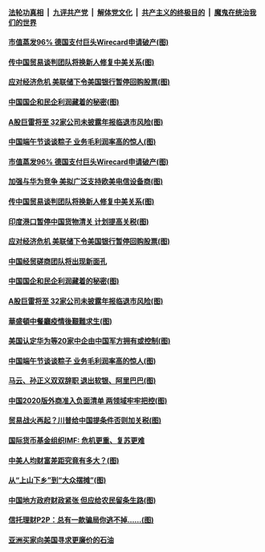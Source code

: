 ####  [法轮功真相](../../../../basic/blob/master/README.md?t=06270002) &nbsp;|&nbsp; [九评共产党](../../../../9ping.md/blob/master/README.md?t=06270002) &nbsp;|&nbsp; [解体党文化](../../../../jtdwh.md/blob/master/README.md?t=06270002)  &nbsp;|&nbsp; [共产主义的终极目的](../../../../gczydzjmd.md/blob/master/README.md?t=06270002) &nbsp;|&nbsp; [魔鬼在统治我们的世界](../../../../mgztzwmdsj.md/blob/master/README.md?t=06270002) 

#### [市值蒸发96% 德国支付巨头Wirecard申请破产(图)](../pages/p5/937805.md?t=06270002) 

#### [传中国贸易谈判团队将换新人修复中美关系(图)](../pages/p5/937793.md?t=06270002) 

#### [应对经济危机 美联储下令美国银行暂停回购股票(图)](../pages/p5/937760.md?t=06270002) 

#### [中国国企和民企利润藏着的秘密(图)](../pages/p5/937711.md?t=06270002) 

#### [A股巨雷将至 32家公司未披露年报临退市风险(图)](../pages/p5/937727.md?t=06270002) 

#### [中国端午节谈谈粽子 业务毛利润率高的惊人(图)](../pages/p5/937695.md?t=06270002) 

#### [市值蒸发96% 德国支付巨头Wirecard申请破产(图)](../pages/p5/937805.md?t=06270002) 

#### [加强与华为竞争 美拟广泛支持欧美电信设备商(图)](../pages/p5/937802.md?t=06270002) 

#### [传中国贸易谈判团队将换新人修复中美关系(图)](../pages/p5/937793.md?t=06270002) 

#### [印度港口暂停中国货物清关 计划提高关税(图)](../pages/p5/937779.md?t=06270002) 

#### [应对经济危机 美联储下令美国银行暂停回购股票(图)](../pages/p5/937760.md?t=06270002) 

#### [中国经贸磋商团队将出现新面孔](../pages/p5/937736.md?t=06270002) 

#### [中国国企和民企利润藏着的秘密(图)](../pages/p5/937711.md?t=06270002) 

#### [A股巨雷将至 32家公司未披露年报临退市风险(图)](../pages/p5/937727.md?t=06270002) 

#### [華盛頓中餐廳疫情後艱難求生(图)](../pages/p5/937726.md?t=06270002) 

#### [美国认定华为等20家中企由中国军方拥有或控制(图)](../pages/p5/937724.md?t=06270002) 

#### [中国端午节谈谈粽子 业务毛利润率高的惊人(图)](../pages/p5/937695.md?t=06270002) 

#### [马云、孙正义双双辞职 退出软银、阿里巴巴(图)](../pages/p5/937690.md?t=06270002) 

#### [中国2020版外商准入负面清单 两领域牢牢把控(图)](../pages/p5/937687.md?t=06270002) 

#### [贸易战火再起？川普给中国提条件否则加关税(图)](../pages/p5/937682.md?t=06270002) 

#### [国际货币基金组织IMF: 危机更重、复苏更难](../pages/p5/937676.md?t=06270002) 

#### [中美人均财富差距究竟有多大？(图)](../pages/p5/937633.md?t=06270002) 

#### [从“上山下乡”到“大众摆摊”(图)](../pages/p5/937620.md?t=06270002) 

#### [中国地方政府财政紧张 但应给农民留条生路(图)](../pages/p5/937593.md?t=06270002) 

#### [信托理财P2P：总有一款骗局你逃不掉……(图)](../pages/p5/937618.md?t=06270002) 

#### [亚洲买家向美国寻求更廉价的石油](../pages/p5/937608.md?t=06270002) 

